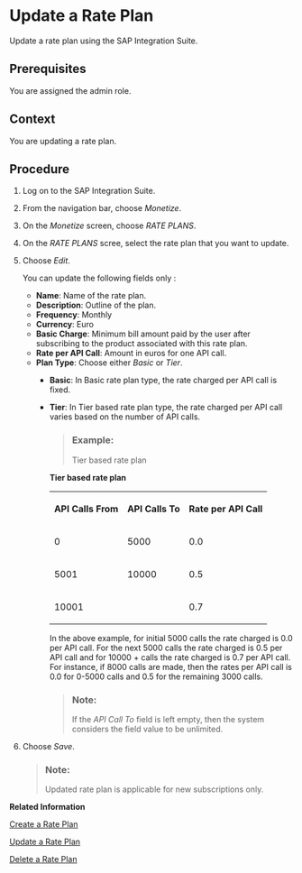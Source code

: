 <!-- copy5ef271f466034cf9b9c0653a9ea41f88 -->

# Update a Rate Plan

Update a rate plan using the SAP Integration Suite.



<a name="copy5ef271f466034cf9b9c0653a9ea41f88__prereq_iqk_hsp_bz"/>

## Prerequisites

You are assigned the admin role.



<a name="copy5ef271f466034cf9b9c0653a9ea41f88__context_e1q_vj1_d1b"/>

## Context

You are updating a rate plan.



<a name="copy5ef271f466034cf9b9c0653a9ea41f88__steps_f1q_vj1_d1b"/>

## Procedure

1.  Log on to the SAP Integration Suite.

2.  From the navigation bar, choose *Monetize*.

3.  On the *Monetize* screen, choose *RATE PLANS*.

4.  On the *RATE PLANS* scree, select the rate plan that you want to update.

5.  Choose *Edit*.

    You can update the following fields only :

    -   **Name**: Name of the rate plan.
    -   **Description**: Outline of the plan.
    -   **Frequency**: Monthly
    -   **Currency**: Euro
    -   **Basic Charge**: Minimum bill amount paid by the user after subscribing to the product associated with this rate plan.
    -   **Rate per API Call**: Amount in euros for one API call.
    -   **Plan Type**: Choose either *Basic* or *Tier*.
        -   **Basic**: In Basic rate plan type, the rate charged per API call is fixed.
        -   **Tier**: In Tier based rate plan type, the rate charged per API call varies based on the number of API calls.

            > ### Example:  
            > Tier based rate plan

            **Tier based rate plan**


            <table>
            <tr>
            <th valign="top">

            API Calls From
            
            </th>
            <th valign="top">

            API Calls To
            
            </th>
            <th valign="top">

            Rate per API Call
            
            </th>
            </tr>
            <tr>
            <td valign="top">
            
            0
            
            </td>
            <td valign="top">
            
            5000
            
            </td>
            <td valign="top">
            
            0.0
            
            </td>
            </tr>
            <tr>
            <td valign="top">
            
            5001
            
            </td>
            <td valign="top">
            
            10000
            
            </td>
            <td valign="top">
            
            0.5
            
            </td>
            </tr>
            <tr>
            <td valign="top">
            
            10001
            
            </td>
            <td valign="top">
            

            
            </td>
            <td valign="top">
            
            0.7
            
            </td>
            </tr>
            </table>
            
            In the above example, for initial 5000 calls the rate charged is 0.0 per API call. For the next 5000 calls the rate charged is 0.5 per API call and for 10000 + calls the rate charged is 0.7 per API call. For instance, if 8000 calls are made, then the rates per API call is 0.0 for 0-5000 calls and 0.5 for the remaining 3000 calls.

            > ### Note:  
            > If the *API Call To* field is left empty, then the system considers the field value to be unlimited.



6.  Choose *Save*.

    > ### Note:  
    > Updated rate plan is applicable for new subscriptions only.


**Related Information**  


[Create a Rate Plan](create-a-rate-plan-cfe6a30.md "Create a rate plan using the SAP Integration Suite.")

[Update a Rate Plan](update-a-rate-plan-b8c1e6b.md "Update a rate plan using the SAP Integration Suite.")

[Delete a Rate Plan](delete-a-rate-plan-d4181ad.md "Delete a rate plan using the SAP Integration Suite.")

